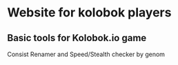 # Website for kolobok players 
## Basic tools for Kolobok.io game
Consist Renamer and Speed/Stealth checker by genom
